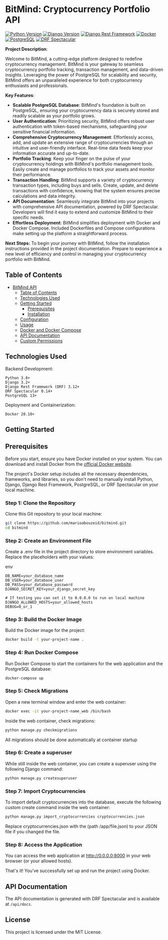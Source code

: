 # BitMind: Cryptocurrency Portfolio API


[![Python Version](https://img.shields.io/badge/Python-3.8%2B-blue.svg)](https://www.python.org/downloads/release/python-38/)
[![Django Version](https://img.shields.io/badge/Django-3.2%2B-green.svg)](https://docs.djangoproject.com/en/3.2/)
[![Django Rest Framework](https://img.shields.io/badge/Django%20Rest%20Framework-3.12%2B-orange.svg)](https://www.django-rest-framework.org/)
[![Docker](https://img.shields.io/badge/Docker-20.10%2B-blue.svg)](https://www.docker.com/)
[![PostgreSQL](https://img.shields.io/badge/PostgreSQL-13%2B-blue.svg)](https://www.postgresql.org/)
[![DRF Spectacular](https://img.shields.io/badge/DRF%20Spectacular-0.14%2B-blue.svg)](https://drf-spectacular.readthedocs.io/)


**Project Description**:

Welcome to BitMind, a cutting-edge platform designed to redefine cryptocurrency management. BitMind is your gateway to seamless cryptocurrency portfolio tracking, transaction management, and data-driven insights. Leveraging the power of PostgreSQL for scalability and security, BitMind offers an unparalleled experience for both cryptocurrency enthusiasts and professionals.

**Key Features**:

- **Scalable PostgreSQL Database**: BitMind's foundation is built on PostgreSQL, ensuring your cryptocurrency data is securely stored and readily scalable as your portfolio grows.
- **User Authentication**: Prioritizing security, BitMind offers robust user authentication with token-based mechanisms, safeguarding your sensitive financial information.
- **Comprehensive Cryptocurrency Management**: Effortlessly access, add, and update an extensive range of cryptocurrencies through an intuitive and user-friendly interface. Real-time data feeds keep your information accurate and up-to-date.
- **Portfolio Tracking**: Keep your finger on the pulse of your cryptocurrency holdings with BitMind's portfolio management tools. Easily create and manage portfolios to track your assets and monitor their performance.
- **Transaction Handling**: BitMind supports a variety of cryptocurrency transaction types, including buys and sells. Create, update, and delete transactions with confidence, knowing that the system ensures precise calculations and data integrity.
- **API Documentation**: Seamlessly integrate BitMind into your projects with comprehensive API documentation, powered by DRF Spectacular. Developers will find it easy to extend and customize BitMind to their specific needs.
- **Effortless Deployment**: BitMind simplifies deployment with Docker and Docker Compose. Included Dockerfiles and Compose configurations make setting up the platform a straightforward process.


**Next Steps:**
To begin your journey with BitMind, follow the installation instructions provided in the project documentation. Prepare to experience a new level of efficiency and control in managing your cryptocurrency portfolio with BitMind.


## Table of Contents

- [BitMind API](#bitmind)
  - [Table of Contents](#table-of-contents)
  - [Technologies Used](#technologies-used)
  - [Getting Started](#getting-started)
    - [Prerequisites](#prerequisites)
    - [Installation](#installation)
  - [Configuration](#configuration)
  - [Usage](#usage)
  - [Docker and Docker Compose](#docker-and-docker-compose)
  - [API Documentation](#api-documentation)
  - [Custom Permissions](#custom-permissions)

## Technologies Used

Backend Development:

    Python 3.8+
    Django 3.2+
    Django Rest Framework (DRF) 3.12+
    DRF Spectacular 0.14+
    PostgreSQL 13+

Deployment and Containerization:

    Docker 20.10+

## Getting Started

## Prerequisites

Before you start, ensure you have Docker installed on your system. You can download and install Docker from the [official Docker website](https://www.docker.com/get-started).

The project's Docker setup includes all the necessary dependencies, frameworks, and libraries, so you don't need to manually install Python, Django, Django Rest Framework, PostgreSQL, or DRF Spectacular on your local machine.

### Step 1: Clone the Repository

Clone this Git repository to your local machine:

```bash
git clone https://github.com/marioabouzeid/bitmind.git
cd bitmind
```

### Step 2: Create an Environment File

Create a .env file in the project directory to store environment variables. Replace the placeholders with your values:

env

    DB_NAME=your_database_name
    DB_USER=your_database_user
    DB_PASS=your_database_password
    DJANGO_SECRET_KEY=your_django_secret_key

    # If testing you can set it to 0.0.0.0 to run on local machine
    DJANGO_ALLOWED_HOSTS=your_allowed_hosts
    DEBUG=0_or_1

### Step 3: Build the Docker Image

Build the Docker image for the project:

```bash
docker build -t your-project-name .
```

### Step 4: Run Docker Compose

Run Docker Compose to start the containers for the web application and the PostgreSQL database:

```bash
docker-compose up
```

### Step 5: Check Migrations

Open a new terminal window and enter the web container:

```bash
docker exec -it your-project-name_web /bin/bash
```

Inside the web container, check migrations:

```bash
python manage.py checkmigrations
```

All migrations should be done automatically at container startup

### Step 6: Create a superuser

While still inside the web container, you can create a superuser using the following Django command:

```bash
python manage.py createsuperuser
```

### Step 7: Import Cryptocurrencies

To import default cryptocurrencies into the database, execute the following custom create command inside the web container:

```bash
python manage.py import_cryptocurrencies cryptocurrencies.json
```

Replace cryptocurrencies.json  with the (path /app/file.json) to your JSON file if you changed the file.

### Step 8: Access the Application

You can access the web application at http://0.0.0.0:8000 in your web browser (or your allowed hosts).

That's it! You've successfully set up and run the project using Docker.

## API Documentation

The API documentation is generated with DRF Spectacular and is available at `/api/docs`.

## License

This project is licensed under the MIT License.
